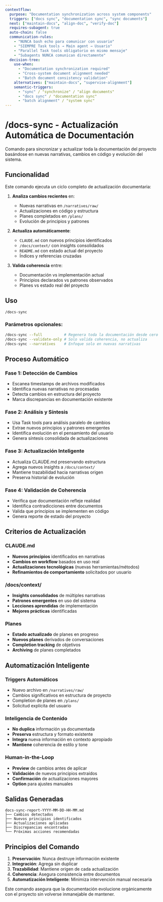 ```yaml
---
contextflow:
  purpose: "Documentation synchronization across system components"
  triggers: ["docs sync", "documentation sync", "sync documents"]
  next: ["maintain-docs", "align-doc", "verify-doc"]
  requires-subagent: true
  auto-chain: false
  communication-rules:
    - "NUNCA bash echo para comunicar con usuario"
    - "SIEMPRE Task tools → Main agent → Usuario"
    - "Parallel Task tools obligatorio en mismo mensaje"
    - "Subagents NUNCA comunican directamente"
  decision-tree:
    use-when:
      - "Documentation synchronization required"
      - "Cross-system document alignment needed"
      - "Batch document consistency validation"
    alternatives: ["maintain-docs", "supervise-alignment"]
    semantic-triggers:
      - "sync" / "synchronize" / "align documents"
      - "docs sync" / "documentation sync"
      - "batch alignment" / "system sync"
---
```


# /docs-sync - Actualización Automática de Documentación

Comando para sincronizar y actualizar toda la documentación del proyecto basándose en nuevas narrativas, cambios en código y evolución del sistema.

## Funcionalidad

Este comando ejecuta un ciclo completo de actualización documentaria:

1. **Analiza cambios recientes** en:
   - Nuevas narrativas en `/narratives/raw/`
   - Actualizaciones en código y estructura
   - Planes completados en `/plans/`
   - Evolución de principios y patrones

2. **Actualiza automáticamente**:
   - `CLAUDE.md` con nuevos principios identificados
   - `/docs/context/` con insights consolidados
   - `README.md` con estado actual del proyecto
   - Índices y referencias cruzadas

3. **Valida coherencia** entre:
   - Documentación vs implementación actual
   - Principios declarados vs patrones observados
   - Planes vs estado real del proyecto

## Uso

```bash
/docs-sync
```

### Parámetros opcionales:
```bash
/docs-sync --full          # Regenera toda la documentación desde cero
/docs-sync --validate-only # Solo valida coherencia, no actualiza
/docs-sync --narratives    # Enfoque solo en nuevas narrativas
```

## Proceso Automático

### Fase 1: Detección de Cambios
- Escanea timestamps de archivos modificados
- Identifica nuevas narrativas no procesadas
- Detecta cambios en estructura del proyecto
- Marca discrepancias en documentación existente

### Fase 2: Análisis y Síntesis
- Usa Task tools para análisis paralelo de cambios
- Extrae nuevos principios y patrones emergentes
- Identifica evolución en el pensamiento del usuario
- Genera síntesis consolidada de actualizaciones

### Fase 3: Actualización Inteligente
- Actualiza CLAUDE.md preservando estructura
- Agrega nuevos insights a `/docs/context/`
- Mantiene trazabilidad hacia narrativas origen
- Preserva historial de evolución

### Fase 4: Validación de Coherencia
- Verifica que documentación refleje realidad
- Identifica contradicciones entre documentos
- Valida que principios se implementen en código
- Genera reporte de estado del proyecto

## Criterios de Actualización

### CLAUDE.md
- **Nuevos principios** identificados en narrativas
- **Cambios en workflow** basados en uso real
- **Actualizaciones tecnológicas** (nuevas herramientas/métodos)
- **Refinamientos de comportamiento** solicitados por usuario

### /docs/context/
- **Insights consolidados** de múltiples narrativas
- **Patrones emergentes** en uso del sistema
- **Lecciones aprendidas** de implementación
- **Mejores prácticas** identificadas

### Planes
- **Estado actualizado** de planes en progreso
- **Nuevos planes** derivados de conversaciones
- **Completion tracking** de objetivos
- **Archiving** de planes completados

## Automatización Inteligente

### Triggers Automáticos
- Nuevo archivo en `/narratives/raw/`
- Cambios significativos en estructura de proyecto
- Completion de planes en `/plans/`
- Solicitud explícita del usuario

### Inteligencia de Contenido
- **No duplica** información ya documentada
- **Preserva** estructura y formato existente
- **Integra** nueva información en contexto apropiado
- **Mantiene** coherencia de estilo y tone

### Human-in-the-Loop
- **Preview** de cambios antes de aplicar
- **Validación** de nuevos principios extraídos
- **Confirmación** de actualizaciones mayores
- **Option** para ajustes manuales

## Salidas Generadas

```
docs-sync-report-YYYY-MM-DD-HH-MM.md
├── Cambios detectados
├── Nuevos principios identificados  
├── Actualizaciones aplicadas
├── Discrepancias encontradas
└── Próximas acciones recomendadas
```

## Principios del Comando

1. **Preservación**: Nunca destruye información existente
2. **Integración**: Agrega sin duplicar
3. **Trazabilidad**: Mantiene origen de cada actualización
4. **Coherencia**: Asegura consistencia entre documentos
5. **Automatización Inteligente**: Minimiza intervención manual necesaria

Este comando asegura que la documentación evolucione orgánicamente con el proyecto sin volverse inmanejable de mantener.